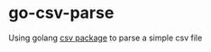 go-csv-parse
============

Using golang [csv package](https://golang.org/pkg/encoding/csv/) to parse a simple csv file
